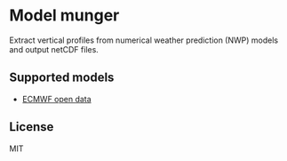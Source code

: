 # Model munger

Extract vertical profiles from numerical weather prediction (NWP) models and
output netCDF files.

## Supported models

- [ECMWF open data](https://www.ecmwf.int/en/forecasts/datasets/open-data)

## License

MIT
